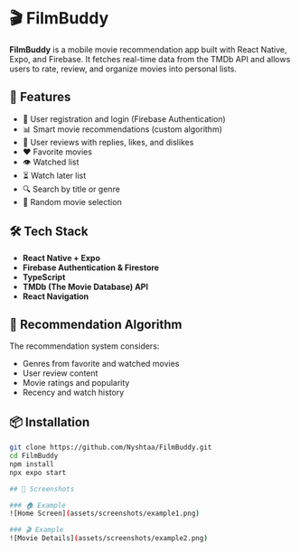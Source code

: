 # 🎬 FilmBuddy

**FilmBuddy** is a mobile movie recommendation app built with React Native, Expo, and Firebase. It fetches real-time data from the TMDb API and allows users to rate, review, and organize movies into personal lists.

## 🚀 Features

- 🔐 User registration and login (Firebase Authentication)
- 📊 Smart movie recommendations (custom algorithm)
- 📝 User reviews with replies, likes, and dislikes
- ❤️ Favorite movies
- 👁️ Watched list
- ⏳ Watch later list
- 🔍 Search by title or genre
- 🎲 Random movie selection

## 🛠️ Tech Stack

- **React Native + Expo**
- **Firebase Authentication & Firestore**
- **TypeScript**
- **TMDb (The Movie Database) API**
- **React Navigation**

## 🧠 Recommendation Algorithm

The recommendation system considers:
- Genres from favorite and watched movies
- User review content
- Movie ratings and popularity
- Recency and watch history

## 📦 Installation

```bash
git clone https://github.com/Nyshtaa/FilmBuddy.git
cd FilmBuddy
npm install
npx expo start

## 📸 Screenshots

### 🏠 Example
![Home Screen](assets/screenshots/example1.png)

### 🎬 Example
![Movie Details](assets/screenshots/example2.png)
